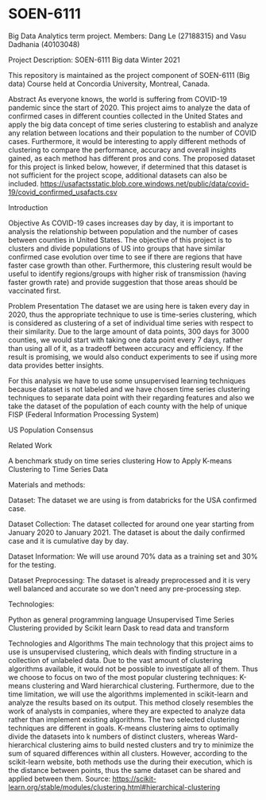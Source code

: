 # SOEN-6111
Big Data Analytics term project. 
Members: Dang Le (27188315) and Vasu Dadhania (40103048)

Project Description:
SOEN-6111 Big data Winter 2021

This repository is maintained as the project component of SOEN-6111 (Big data) Course held at Concordia University, Montreal, Canada.

Abstract
As everyone knows, the world is suffering from COVID-19 pandemic since the start of 2020. This project aims to analyze the data of confirmed cases in different counties collected in the United States and apply the big data concept of time series clustering to establish and analyze any relation between locations and their population to the number of COVID cases. Furthermore, it would be interesting to apply different methods of clustering to compare the performance, accuracy and overall insights gained, as each method has different pros and cons. The proposed dataset for this project is linked below, however, if determined that this dataset is not sufficient for the project scope, additional datasets can also be included.
https://usafactsstatic.blob.core.windows.net/public/data/covid-19/covid_confirmed_usafacts.csv

Introduction

Objective
As COVID-19 cases increases day by day, it is important to analysis the relationship between population and the number of cases between counties in United States. The objective of this project is to clusters and divide populations of US into groups that have similar confirmed case evolution over time to see if there are regions that have faster case growth than other. Furthermore, this clustering result would be useful to identify regions/groups with higher risk of transmission (having faster growth rate) and provide suggestion that those areas should be vaccinated first.

Problem Presentation
The dataset we are using here is taken every day in 2020, thus the appropriate technique to use is time-series clustering, which is considered as clustering of a set of individual time series with respect to their similarity. Due to the large amount of data points, 300 days for 3000 counties, we would start with taking one data point every 7 days, rather than using all of it, as a tradeoff between accuracy and efficiency. If the result is promising, we would also conduct experiments to see if using more data provides better insights. 

 For this analysis we have to use some unsupervised learning techniques because dataset is not labeled and we have chosen time series clustering techniques to separate data point with their regarding features and also we take the dataset of the population of each county with the help of unique FISP (Federal Information Processing System)

US Population Consensus


Related Work

A benchmark study on time series clustering 
 How to Apply K-means Clustering to Time Series Data 



Materials and methods:

Dataset: The dataset we are using is from databricks for the USA confirmed case.

Dataset Collection: 
The dataset collected for around one year starting from January 2020 to January 2021.
The dataset is about the daily confirmed case and it is cumulative day by day.

Dataset Information:
We will use around 70% data as a training set and 30% for the testing.

Dataset Preprocessing:
The dataset is already preprocessed and it is very well balanced and accurate so we don't need any pre-processing step.

Technologies:

Python as general programming language
Unsupervised Time Series Clustering provided by Scikit learn
Dask to read data and transform


Technologies and Algorithms
The main technology that this project aims to use is unsupervised clustering, which deals with finding structure in a collection of unlabeled data. Due to the vast amount of clustering algorithms available, it would not be possible to investigate all of them. Thus we choose to focus on two of the most popular clustering techniques: K-means clustering and Ward hierarchical clustering. Furthermore, due to the time limitation, we will use the algorithms implemented in scikit-learn and analyze the results based on its output. This method closely resembles the work of analysts in companies, where they are expected to analyze data rather than implement existing algorithms. 
The two selected clustering techniques are different in goals. K-means clustering aims to optimally divide the datasets into k numbers of distinct clusters, whereas Ward-hierarchical clustering aims to build nested clusters and try to minimize the sum of squared differences within all clusters. However, according to the scikit-learn website, both methods use the during their execution, which is the distance between points, thus the same dataset can be shared and applied between them. 
Source: https://scikit-learn.org/stable/modules/clustering.html#hierarchical-clustering 








